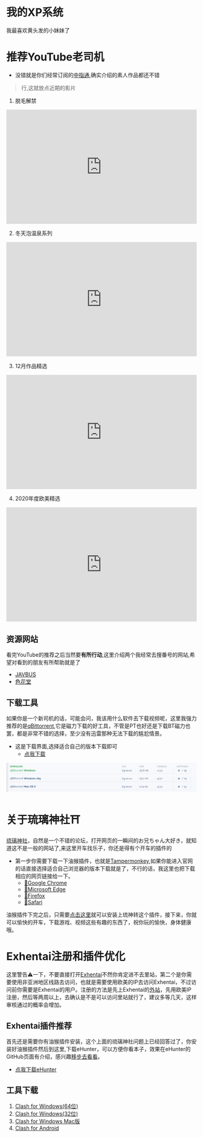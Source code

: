 # 我的XP系统

我最喜欢黄头发的小妹妹了

# 推荐YouTube老司机

- 没错就是你们经常订阅的[中指通](https://www.youtube.com/channel/UCYjB6uufPeHSwuHs8wovLjg),确实介绍的素人作品都还不错

> 行,这就放点近期的影片
1. 脱毛解禁

<div style="position: relative; padding: 30% 45%;">
<iframe style="position: absolute; width: 100%; height: 100%; left: 0; top: 0;" src="https://www.youtube.com/embed/Z2Vv-sKBVUM" frameborder="no" scrolling="no"></iframe>
</div>

2. 冬天泡温泉系列

<div style="position: relative; padding: 30% 45%;">
<iframe style="position: absolute; width: 100%; height: 100%; left: 0; top: 0;" src="https://www.youtube.com/embed/JNRoz8S5qWA" frameborder="no" scrolling="no"></iframe>
</div>


3. 12月作品精选

<div style="position: relative; padding: 30% 45%;">
<iframe style="position: absolute; width: 100%; height: 100%; left: 0; top: 0;" src="https://www.youtube.com/embed/OxR9A6ziwBU" frameborder="no" scrolling="no"></iframe>
</div>

4. 2020年度欧美精选

<div style="position: relative; padding: 30% 45%;">
<iframe style="position: absolute; width: 100%; height: 100%; left: 0; top: 0;" src="https://www.youtube.com/embed/Zg7p_L1ha44" frameborder="no" scrolling="no"></iframe>
</div>


## 资源网站

看完YouTube的推荐之后当然要**有所行动**,这里介绍两个我经常去搜番号的网站,希望对看到的朋友有所帮助就是了

- [JAVBUS](https://www.javbus.com/)
- [色花堂](https://www.sehuatang.net/index.php)

##  下载工具

如果你是一个新司机的话，可能会问，我该用什么软件去下载视频呢，这里我强力推荐的是[qBittorrent](https://www.qbittorrent.org/),它是磁力下载的好工具，不管是PT也好还是下载BT磁力也罢，都是非常不错的选择，至少没有迅雷那种无法下载的尴尬情景。



- 这是下载界面,选择适合自己的版本下载即可
  - [点我下载](https://www.fosshub.com/qBittorrent.html)

![image](../images/download.png)

# 关于琉璃神社⛩

[琉璃神社](https://www.liuli.app/)，自然是一个不错的论坛，打开网页的一瞬间的お兄ちゃん大好き，就知道这不是一般的网站了,来这里开车找乐子，你还是得有个开车的插件的

- 第一步你需要下载一下油猴插件，也就是[Tampermonkey](https://www.tampermonkey.net/),如果你能进入官网的话直接选择适合自己浏览器的版本下载就是了，不行的话，我这里也把下载相应的网页链接给一下。
  - [🔗Google Chrome](https://chrome.google.com/webstore/detail/tampermonkey/dhdgffkkebhmkfjojejmpbldmpobfkfo)
  - [🔗Microsoft Edge](https://microsoftedge.microsoft.com/addons/detail/tampermonkey/iikmkjmpaadaobahmlepeloendndfphd)
  - [🔗Firefox](https://addons.mozilla.org/en-US/firefox/addon/tampermonkey/)
  - [🔗Safari](https://apps.apple.com/us/app/tampermonkey/id1482490089)

油猴插件下完之后，只需要[点击这里](https://github.com/hoothin/UserScripts/raw/master/HacgGodTurn/HacgGodTurn.user.js)就可以安装上琉神转这个插件，接下来，你就可以愉快的开车，下载游戏、视频这些有趣的东西了，祝你玩的愉快，身体健康哦。

# Exhentai注册和插件优化

这里警告⚠一下，不要直接打开[Exhentai](https://exhentai.org/)不然你肯定进不去里站，第二个是你需要使用非亚洲地区线路去访问，也就是需要使用欧美的IP去访问Exhentai，不过访问前你需要是Exhentai的用户。注册的方法是先上Exhentai的[外站](http://e-hentai.org/)，先用欧美IP注册，然后等两周以上，去确认是不是可以访问里站就行了，建议多等几天，这样审核通过的概率会增加。



## Exhentai插件推荐

首先还是需要你有油猴插件安装，这个上面的琉璃神社问题上已经回答过了，你安装好油猴插件然后到这里,下载eHunter，可以方便你看本子，效果在eHunter的GitHub页面有介绍，感兴趣[移步去看看](https://github.com/hanFengSan/eHunter)。 

- [点我下载eHunter](https://openuserjs.org/scripts/alexchen/eHunter)



## 工具下载

1. [Clash for Windows(64位)](https://github.91chi.fun/https://github.com//Fndroid/clash_for_windows_pkg/releases/download/0.19.26/Clash.for.Windows.Setup.0.19.26.exe)
2. [Clash for Windows(32位)](https://github.91chi.fun/https://github.com//Fndroid/clash_for_windows_pkg/releases/download/0.19.26/Clash.for.Windows.Setup.0.19.26.ia32.exe)
3. [Clash for Windows Mac版](https://github.91chi.fun/https://github.com//Fndroid/clash_for_windows_pkg/releases/download/0.19.26/Clash.for.Windows-0.19.26.dmg)
4. [Clash for Android](https://github.91chi.fun/https://github.com//Kr328/ClashForAndroid/releases/download/v2.5.9/cfa-2.5.9-foss-universal-release.apk)

